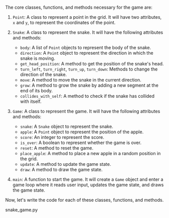 The core classes, functions, and methods necessary for the game are:

1. `Point`: A class to represent a point in the grid. It will have two attributes, `x` and `y`, to represent the coordinates of the point.

2. `Snake`: A class to represent the snake. It will have the following attributes and methods:
   - `body`: A list of `Point` objects to represent the body of the snake.
   - `direction`: A `Point` object to represent the direction in which the snake is moving.
   - `get_head_position`: A method to get the position of the snake's head.
   - `turn_left`, `turn_right`, `turn_up`, `turn_down`: Methods to change the direction of the snake.
   - `move`: A method to move the snake in the current direction.
   - `grow`: A method to grow the snake by adding a new segment at the end of its body.
   - `collides_with_self`: A method to check if the snake has collided with itself.

3. `Game`: A class to represent the game. It will have the following attributes and methods:
   - `snake`: A `Snake` object to represent the snake.
   - `apple`: A `Point` object to represent the position of the apple.
   - `score`: An integer to represent the score.
   - `is_over`: A boolean to represent whether the game is over.
   - `reset`: A method to reset the game.
   - `place_apple`: A method to place a new apple in a random position in the grid.
   - `update`: A method to update the game state.
   - `draw`: A method to draw the game state.

4. `main`: A function to start the game. It will create a `Game` object and enter a game loop where it reads user input, updates the game state, and draws the game state.

Now, let's write the code for each of these classes, functions, and methods.

snake_game.py
